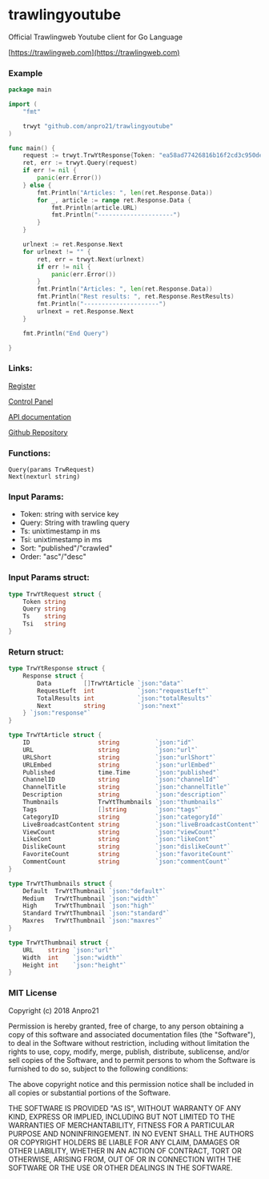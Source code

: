 # trawlingyoutube
Official Trawlingweb Youtube client for Go Language

[https://trawlingweb.com](https://trawlingweb.com)


### Example
```go
package main

import (
	"fmt"

	trwyt "github.com/anpro21/trawlingyoutube"
)

func main() {
	request := trwyt.TrwYtResponse{Token: "ea58ad77426816b16f2cd3c950de07886bc64472", Query: "debian AND redhat", Ts: "1533459254944"}
	ret, err := trwyt.Query(request)
	if err != nil {
		panic(err.Error())
	} else {
		fmt.Println("Articles: ", len(ret.Response.Data))
		for _, article := range ret.Response.Data {
			fmt.Println(article.URL)
			fmt.Println("---------------------")
		}
	}

	urlnext := ret.Response.Next
	for urlnext != "" {
		ret, err = trwyt.Next(urlnext)
		if err != nil {
			panic(err.Error())
		}
		fmt.Println("Articles: ", len(ret.Response.Data))
		fmt.Println("Rest results: ", ret.Response.RestResults)
		fmt.Println("---------------------")
		urlnext = ret.Response.Next
	}

	fmt.Println("End Query")

}
```

### Links:
[Register](https://dashboard.trawlingweb.com/register)

[Control Panel](https://dashboard.trawlingweb.com)

[API documentation](https://dashboard.trawlingweb.com/dashboard)

[Github Repository](https://github.com/anpro21)

### Functions:
```
Query(params TrwRequest)
Next(nexturl string)
```

### Input Params:
* Token: string with service key
* Query: String with trawling query
* Ts: unixtimestamp in ms
* Tsi: unixtimestamp in ms
* Sort: "published"/"crawled"
* Order: "asc"/"desc"


### Input Params struct:
```go
type TrwYtRequest struct {
	Token string
	Query string
	Ts    string
	Tsi   string
}
```


### Return struct:
```go
type TrwYtResponse struct {
	Response struct {
		Data         []TrwYtArticle `json:"data"`
		RequestLeft  int            `json:"requestLeft"`
		TotalResults int            `json:"totalResults"`
		Next         string         `json:"next"`
	} `json:"response"`
}

type TrwYtArticle struct {
	ID                   string          `json:"id"`
	URL                  string          `json:"url"`
	URLShort             string          `json:"urlShort"`
	URLEmbed             string          `json:"urlEmbed"`
	Published            time.Time       `json:"published"`
	ChannelID            string          `json:"channelId"`
	ChannelTitle         string          `json:"channelTitle"`
	Description          string          `json:"description"`
	Thumbnails           TrwYtThumbnails `json:"thumbnails"`
	Tags                 []string        `json:"tags"`
	CategoryID           string          `json:"categoryId"`
	LiveBroadcastContent string          `json:"liveBroadcastContent"`
	ViewCount            string          `json:"viewCount"`
	LikeCont             string          `json:"likeCont"`
	DislikeCount         string          `json:"dislikeCount"`
	FavoriteCount        string          `json:"favoriteCount"`
	CommentCount         string          `json:"commentCount"`
}

type TrwYtThumbnails struct {
	Default  TrwYtThumbnail `json:"default"`
	Medium   TrwYtThumbnail `json:"width"`
	High     TrwYtThumbnail `json:"high"`
	Standard TrwYtThumbnail `json:"standard"`
	Maxres   TrwYtThumbnail `json:"maxres"`
}

type TrwYtThumbnail struct {
	URL    string `json:"url"`
	Width  int    `json:"width"`
	Height int    `json:"height"`
}

```


### MIT License

Copyright (c) 2018 Anpro21

Permission is hereby granted, free of charge, to any person obtaining a copy
of this software and associated documentation files (the "Software"), to deal
in the Software without restriction, including without limitation the rights
to use, copy, modify, merge, publish, distribute, sublicense, and/or sell
copies of the Software, and to permit persons to whom the Software is
furnished to do so, subject to the following conditions:

The above copyright notice and this permission notice shall be included in all
copies or substantial portions of the Software.

THE SOFTWARE IS PROVIDED "AS IS", WITHOUT WARRANTY OF ANY KIND, EXPRESS OR
IMPLIED, INCLUDING BUT NOT LIMITED TO THE WARRANTIES OF MERCHANTABILITY,
FITNESS FOR A PARTICULAR PURPOSE AND NONINFRINGEMENT. IN NO EVENT SHALL THE
AUTHORS OR COPYRIGHT HOLDERS BE LIABLE FOR ANY CLAIM, DAMAGES OR OTHER
LIABILITY, WHETHER IN AN ACTION OF CONTRACT, TORT OR OTHERWISE, ARISING FROM,
OUT OF OR IN CONNECTION WITH THE SOFTWARE OR THE USE OR OTHER DEALINGS IN THE
SOFTWARE.
